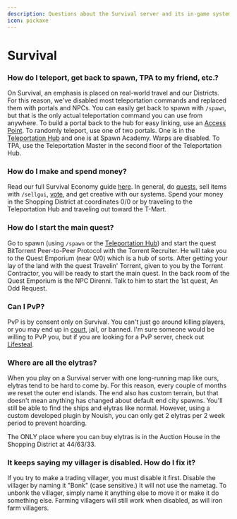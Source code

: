 ```yaml
---
description: Questions about the Survival server and its in-game systems.
icon: pickaxe
---
```


# Survival

### **How do I teleport, get back to spawn, TPA to my friend, etc.?**

On Survival, an emphasis is placed on real-world travel and our Districts. For this reason, we've disabled most teleportation commands and replaced them with portals and NPCs. You can easily get back to spawn with `/spawn`, but that is the only actual teleportation command you can use from anywhere. To build a portal back to the hub for easy linking, use an [Access Point](../survival/teleportation-hub/access-points.md). To randomly teleport, use one of two portals. One is in the [Teleportation Hub](../survival/teleportation-hub/) and one is at Spawn Academy. Warps are disabled. To TPA, use the Teleportation Master in the second floor of the Teleportation Hub.

### **How do I make and spend money?**

Read our full Survival Economy guide [here](../survival/economy.md). In general, do [quests](../survival/quests/), sell items with `/sellgui`, [vote](../voting.md), and get creative with our systems. Spend your money in the Shopping District at coordinates 0/0 or by traveling to the Teleportation Hub and traveling out toward the T-Mart.

### **How do I start the main quest?**

Go to spawn (using `/spawn` or the [Teleportation Hub](../survival/teleportation-hub/)) and start the quest BitTorrent Peer-to-Peer Protocol with the Torrent Recruiter. He will take you to the Quest Emporium (near 0/0) which is a hub of sorts. After getting your lay of the land with the quest Travelin' Torrent, given to you by the Torrent Contractor, you will be ready to start the main quest. In the back room of the Quest Emporium is the NPC Direnni. Talk to him to start the 1st quest, An Odd Request.

### **Can I PvP?**

PvP is by consent only on Survival. You can't just go around killing players, or you may end up in [court](../survival/district-court.md), jail, or banned. I'm sure someone would be willing to PvP you, but if you are looking for a PvP server, check out [Lifesteal](broken-reference).

### Where are all the elytras?

When you play on a Survival server with one long-running map like ours, elytras tend to be hard to come by. For this reason, every couple of months we reset the outer end islands. The end also has custom terrain, but that doesn't mean anything has changed about default end city spawns. You'll still be able to find the ships and elytras like normal. However, using a custom developed plugin by Nouish, you can only get 2 elytras per 2 week period to prevent hoarding.

The ONLY place where you can buy elytras is in the Auction House in the Shopping District at 44/63/33.

### It keeps saying my villager is disabled. How do I fix it?

If you try to make a trading villager, you must disable it first. Disable the villager by naming it "Bonk" (case sensitive.) It will not use the nametag. To unbonk the villager, simply name it anything else to move it or make it do something else. Farming villagers will still work when disabled, as will iron farm villagers.

